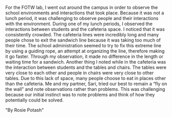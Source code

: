 

For the FOTW lab, I went out around the campus in order to observe the school environments and interactions that took place. Because it was not a lunch period, it was challenging to observe people and their interactions with the environment. During one of my lunch periods, I observed the interactions between students and the cafeteria space. I noticed that it was consistently crowded. The cafeteria lines were incredibly long and many people chose to exit the sandwich line because it was taking too much of their time. The school administration seemed to try to fix this extreme line by using a guiding rope, an attempt at organizing the line, therefore making it go faster. Through my observation, it made no difference in the length or waiting time for a sandwich. Another thing I noted while in the cafeteria was the interaction between students and the tables and chairs. The tables were very close to each other and people in chairs were very close to other tables. Due to this lack of space, many people choose to eat in places other than the cafeteria. Me and my partner, Sari, tried our best to remain a “fly on the wall” and note observations rather than problems. This was challenging because our initial instinct was to note problems and think of how they potentially could be solved. 

"By Rosie Potash"
